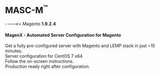 
MASC-M<sup>™</sup>
======

---->> Magento **1.9.2.4**

#### MagenX - Automated Server Configuration for Magento  <br/>
Get a fully pre-configured server with Magento and LEMP stack in just ~15 minutes.  <br/>
Server configuration for CentOS 7 x64 <br/>
Follow the on-screen instructions. <br/>
Production ready right after configuration. <br/>
<br/>
<br/>
